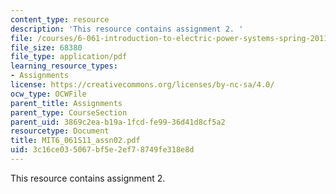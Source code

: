 ```yaml
---
content_type: resource
description: 'This resource contains assignment 2. '
file: /courses/6-061-introduction-to-electric-power-systems-spring-2011/3c16ce035067bf5e2ef78749fe318e8d_MIT6_061S11_assn02.pdf
file_size: 68380
file_type: application/pdf
learning_resource_types:
- Assignments
license: https://creativecommons.org/licenses/by-nc-sa/4.0/
ocw_type: OCWFile
parent_title: Assignments
parent_type: CourseSection
parent_uid: 3869c2ea-b19a-1fcd-fe99-36d41d8cf5a2
resourcetype: Document
title: MIT6_061S11_assn02.pdf
uid: 3c16ce03-5067-bf5e-2ef7-8749fe318e8d
---
```

This resource contains assignment 2. 